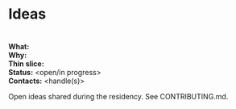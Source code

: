 # Ideas

# <Idea Name>

**What:** <one paragraph>  
**Why:** <why it matters>  
**Thin slice:** <smallest demo to ship>  
**Status:** <open/in progress>  
**Contacts:** <handle(s)>

Open ideas shared during the residency. See CONTRIBUTING.md.
